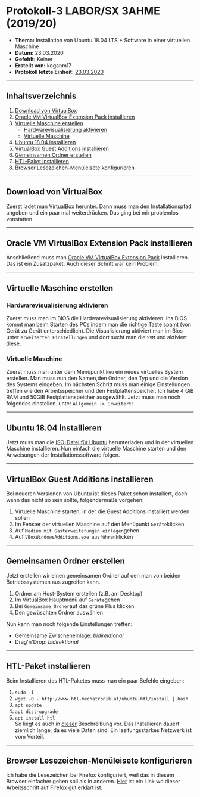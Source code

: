 # Protokoll-3 LABOR/SX 3AHME (2019/20)

* **Thema:** Installation von Ubuntu 18.04 LTS + Software in einer virtuellen Maschine
* **Datum:** 23.03.2020
* **Gefehlt:** Keiner
* **Erstellt von:** koganm17
* **Protokoll letzte Einheit:** [23.03.2020](https://github.com/HTLMechatronics/m17-3ahme-la1-sx/blob/koganm17/Protokolle/Protokoll-3_koganm17_2020-03-23.md)

----------------------------------------------------------------------------------------------

## Inhaltsverzeichnis
1) [Download von VirtualBox](#download-von-virtualbox)
1) [Oracle VM VirtualBox Extension Pack installieren](#oracle-vm-virtualbox-extension-pack-installieren)
1) [Virtuelle Maschine erstellen](#virtuelle-maschine-erstellen)
     * [Hardwarevisualisierung aktivieren](#hardwarevisualisierung-aktivieren)
     * [Virtuelle Maschine](#virtuelle-maschine)
1) [Ubuntu 18.04 installieren](#ubuntu-18.04-installieren)
1) [VirtualBox Guest Additions installieren](#virtualbox-guest-additions-installieren)
1) [Gemeinsamen Ordner erstellen](#gemeinsamen-ordner-erstellen)
1) [HTL-Paket installieren](#htl-paket-installieren)
1) [Browser Lesezeichen-Menüleisete konfigurieren](#browser-lesezeichen-menüleisete-konfigurieren)

----------------------------------------------------------------------------------------------

## Download von VirtualBox

Zuerst ladet man [VirtualBox](https://www.virtualbox.org/wiki/Downloads) herunter. Dann muss man den Installationspfad angeben und ein paar mal weiterdrücken. Das ging bei mir problemlos vonstatten. 

----------------------------------------------------------------------------------------------

## Oracle VM VirtualBox Extension Pack installieren
Anschließend muss man [Oracle VM VirtualBox Extension Pack](https://download.virtualbox.org/virtualbox/6.1.4/Oracle_VM_VirtualBox_Extension_Pack-6.1.4.vbox-extpack) installieren.
Das ist ein Zusatzpaket. Auch dieser Schritt war kein Problem.

----------------------------------------------------------------------------------------------

## Virtuelle Maschine erstellen
### Hardwarevisualisierung aktivieren
Zuerst muss man im BIOS die Hardwarevisualisierung aktivieren. Ins BIOS kommt man beim Starten des PCs indem man die richtige Taste spamt (von Gerät zu Gerät unterschiedlich).  Die Visualisierung aktiviert man im Bios unter ```erweiterten Einstellungen``` und dort sucht man die ```SVM``` und aktiviert diese.
### Virtuelle Maschine
Zuerst muss man unter dem Menüpunkt ```Neu``` ein neues virtuelles System erstellen. Man muss nun den Namen,den Ordner, den Typ und die Version des Systems eingeben. 
Im nächsten Schritt muss man einige Einstellungen treffen wie den Arbeitsspeicher und den Festplattenspeicher. Ich habe 4 GiB RAM und 50GiB Festplattenspeicher ausgewählt.
Jetzt muss man noch folgendes einstellen. unter ```Allgemein -> Erweitert```:

----------------------------------------------------------------------------------------------

## Ubuntu 18.04 installieren
Jetzt muss man die [ISO-Datei für Ubuntu](https://ubuntu.com/download/desktop/thank-you?version=18.04.4&architecture=amd64) herunterladen und in der virtuellen Maschine installieren.
Nun einfach die virtuelle Maschine starten und den Anweisungen der Installationssoftware folgen.

----------------------------------------------------------------------------------------------

##  VirtualBox Guest Additions installieren
Bei neueren Versionen von Ubuntu ist dieses Paket schon installiert, doch wenn das nicht so sein sollte, folgendermaße vorgehen:
1) Virtuelle Maschine starten, in der die Guest Additions installiert werden sollen
1) Im Fenster der virtuellen Maschine auf den Menüpunkt ```Geräte```klicken
1) Auf ```Medium mit Gasterweiterungen einlegen```gehen
1) Auf ```VBoxWindowsAdditions.exe ausführen```klicken

----------------------------------------------------------------------------------------------

## Gemeinsamen Ordner erstellen
Jetzt erstellen wir einen gemeinsamen Ordner auf den man von beiden Betriebssystemen aus zugreifen kann. 
1) Ordner am Host-System erstellen (z.B. am Desktop)
1) Im VirtualBox Hauptmenü auf ```Geräte```gehen
1) Bei ```Gemeinsame Ordner```auf das grüne Plus klicken
1) Den gewüschten Ordner auswählen

Nun kann man noch folgende Einstellungen treffen:
* Gemeinsame Zwischeneinlage: *bidirektional*
* Drag'n'Drop: *bidirektional*

----------------------------------------------------------------------------------------------

## HTL-Paket installieren
Beim Installieren des HTL-Paketes muss man ein paar Befehle eingeben:
  1. ```sudo -i```
  2. ```wget -O - http://www.htl-mechatronik.at/ubuntu-htl/install | bash```
  3. ```apt update```
  4. ```apt dist-upgrade```
  5. ```apt install htl```  
So liegt es auch in [dieser](http://www.htl-mechatronik.at/ubuntu-htl/readme) Beschreibung vor. Das Installieren dauert ziemlich lange, da es viele Daten sind. Ein lesitungsstarkes Netzwerk ist vom Vorteil.

----------------------------------------------------------------------------------------------

## Browser Lesezeichen-Menüleisete konfigurieren
Ich habe die Lesezeichen bei Firefox konfiguriert, weil das in diesem Browser einfacher gehen soll als in anderen. 
[Hier](https://support.mozilla.org/de/kb/Lesezeichen-sichern-und-wiederherstellen) ist ein Link wo dieser Arbeitsschritt auf Firefox gut erklärt ist.
